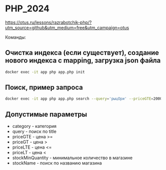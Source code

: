 # PHP_2024

https://otus.ru/lessons/razrabotchik-php/?utm_source=github&utm_medium=free&utm_campaign=otus


Команды:

## Очистка индекса (если существует), создание нового индекса с mapping, загрузка json файла

```sh
docker exec -it app php app.php init
```

## Поиск, пример запроса

```sh
docker exec -it app php app.php search --query='рыцОри' --priceGTE=2000 --priceLTE=3000 --stockMinQuantity=2 --stockName='Ленина'
```

## Допустимые параметры
- category - категория
- query - поиск по title
- priceGTE - цена >=
- priceGT - цена >
- priceLTE - цена <=
- priceLT - цена <
- stockMinQuantity - минимальное количество в магазине
- stockName - поиск по названию магазина